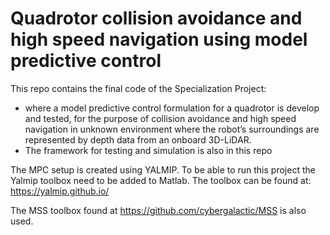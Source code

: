 # Quadrotor collision avoidance and high speed navigation using model predictive control

This repo contains the final code of the Specialization Project: 
- where a model predictive control formulation for a quadrotor is develop and tested, for
the purpose of collision avoidance and high speed navigation in unknown environment where
the robot’s surroundings are represented by depth data from an onboard 3D-LiDAR.
- The framework for testing and simulation is also in this repo


The MPC setup is created using YALMIP. To be able to run this project the Yalmip toolbox need to be added to Matlab. The toolbox can be found at: https://yalmip.github.io/

The MSS toolbox found at https://github.com/cybergalactic/MSS is also used.




